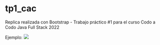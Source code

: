 # tp1_cac
Replica realizada con Bootstrap - Trabajo práctico #1 para el curso Codo a Codo Java Full Stack 2022

Ejemplo:
<img src="https://github.com/jc-projects/tp1_cac/blob/main/img/ejemplo.png">

